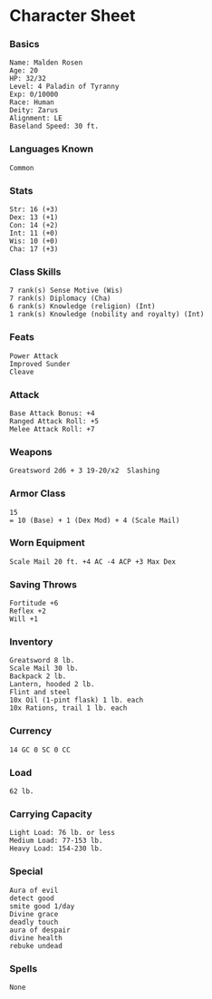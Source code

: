 # Character Sheet

### Basics

    Name: Malden Rosen
    Age: 20
    HP: 32/32
    Level: 4 Paladin of Tyranny
    Exp: 0/10000
    Race: Human
    Deity: Zarus
    Alignment: LE
    Baseland Speed: 30 ft.
    
### Languages Known

    Common
 
### Stats

    Str: 16 (+3)
    Dex: 13 (+1)
    Con: 14 (+2)
    Int: 11 (+0)
    Wis: 10 (+0)
    Cha: 17 (+3)

### Class Skills

    7 rank(s) Sense Motive (Wis)
    7 rank(s) Diplomacy (Cha)
    6 rank(s) Knowledge (religion) (Int)
    1 rank(s) Knowledge (nobility and royalty) (Int)
    
### Feats

    Power Attack
    Improved Sunder
    Cleave
    
### Attack

    Base Attack Bonus: +4
    Ranged Attack Roll: +5
    Melee Attack Roll: +7
    
### Weapons

    Greatsword 2d6 + 3 19-20/x2  Slashing
 
### Armor Class
    
    15 
    = 10 (Base) + 1 (Dex Mod) + 4 (Scale Mail)
    
### Worn Equipment

    Scale Mail 20 ft. +4 AC -4 ACP +3 Max Dex
    
### Saving Throws

    Fortitude +6
    Reflex +2
    Will +1
    
### Inventory   

    Greatsword 8 lb.
    Scale Mail 30 lb.
    Backpack 2 lb.
    Lantern, hooded 2 lb.
    Flint and steel
    10x Oil (1-pint flask) 1 lb. each
    10x Rations, trail 1 lb. each

### Currency
 
    14 GC 0 SC 0 CC

### Load

    62 lb.

### Carrying Capacity
   
    Light Load: 76 lb. or less
    Medium Load: 77-153 lb.
    Heavy Load: 154-230 lb.
    
### Special
    
    Aura of evil
    detect good
    smite good 1/day
    Divine grace
    deadly touch
    aura of despair
    divine health
    rebuke undead

### Spells

    None












    
